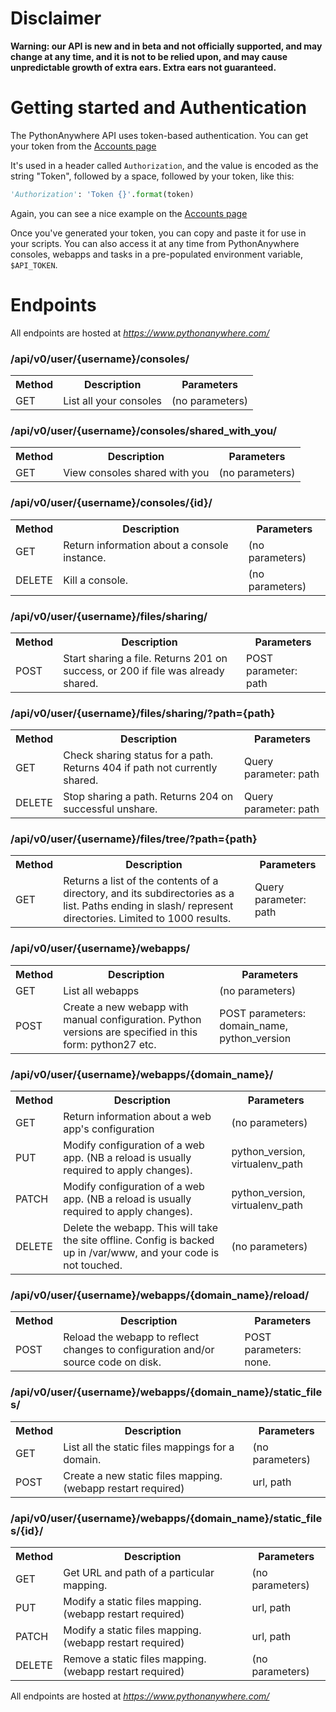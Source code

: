 
<!--
.. title: The PythonAnywhere API  (beta)
.. slug: API
.. date: 2017-03-14 18:35:28 UTC+01:00
.. tags:
.. category:
.. link:
.. description:
.. type: text
-->


# Disclaimer

**Warning: our API is new and in beta and not officially supported, and may change at any time, and it is not to be relied upon, and may cause unpredictable growth of extra ears. Extra ears not guaranteed.**


# Getting started and Authentication

The PythonAnywhere API uses token-based authentication.  You can get your token
from the [Accounts page](https://www.pythonanywhere.com/account/#api_token)

It's used in a header called `Authorization`, and the value is encoded as the
string "Token", followed by a space, followed by your token, like this:

```python
'Authorization': 'Token {}'.format(token)
```

Again, you can see a nice example on the [Accounts page](https://www.pythonanywhere.com/account/#api_token)


Once you've generated your token, you can copy and paste it for use in your scripts.  You can also access
it at any time from PythonAnywhere consoles, webapps and tasks in a pre-populated environment variable,
`$API_TOKEN`.


# Endpoints


All endpoints are hosted at *https://www.pythonanywhere.com/*



### /api/v0/user/{username}/consoles/

<table class="table table-striped">
  <tr><th>Method</th><th>Description</th><th>Parameters</th>
  <tr><td>GET</td><td>List all your consoles</td><td>(no parameters)</td></tr>
</table>


### /api/v0/user/{username}/consoles/shared_with_you/

<table class="table table-striped">
  <tr><th>Method</th><th>Description</th><th>Parameters</th>
  <tr><td>GET</td><td>View consoles shared with you</td><td>(no parameters)</td></tr>
</table>


### /api/v0/user/{username}/consoles/{id}/

<table class="table table-striped">
  <tr><th>Method</th><th>Description</th><th>Parameters</th>
  <tr><td>GET</td><td>Return information about a console instance.</td><td>(no parameters)</td></tr>
  <tr><td>DELETE</td><td>Kill a console.</td><td>(no parameters)</td></tr>
</table>


### /api/v0/user/{username}/files/sharing/

<table class="table table-striped">
  <tr><th>Method</th><th>Description</th><th>Parameters</th>
  <tr><td>POST</td><td>Start sharing a file.  Returns 201 on success, or 200 if file was already shared.</td><td>POST parameter: path</td></tr>
</table>


### /api/v0/user/{username}/files/sharing/?path={path}

<table class="table table-striped">
  <tr><th>Method</th><th>Description</th><th>Parameters</th>
  <tr><td>GET</td><td>Check sharing status for a path.  Returns 404 if path not currently shared.</td><td>Query parameter: path</td></tr>
  <tr><td>DELETE</td><td>Stop sharing a path.  Returns 204 on successful unshare.</td><td>Query parameter: path</td></tr>
</table>


### /api/v0/user/{username}/files/tree/?path={path}

<table class="table table-striped">
  <tr><th>Method</th><th>Description</th><th>Parameters</th>
  <tr><td>GET</td><td>Returns a list of the contents of a directory, and its subdirectories
as a list. Paths ending in slash/ represent directories.  Limited to
1000 results.</td><td>Query parameter: path</td></tr>
</table>


### /api/v0/user/{username}/webapps/

<table class="table table-striped">
  <tr><th>Method</th><th>Description</th><th>Parameters</th>
  <tr><td>GET</td><td>List all webapps</td><td>(no parameters)</td></tr>
  <tr><td>POST</td><td>Create a new webapp with manual configuration. Python versions are specified in this form: python27 etc.</td><td>POST parameters: domain_name, python_version</td></tr>
</table>


### /api/v0/user/{username}/webapps/{domain_name}/

<table class="table table-striped">
  <tr><th>Method</th><th>Description</th><th>Parameters</th>
  <tr><td>GET</td><td>Return information about a web app's configuration</td><td>(no parameters)</td></tr>
  <tr><td>PUT</td><td>Modify configuration of a web app. (NB a reload is usually required to apply changes).</td><td>python_version, virtualenv_path</td></tr>
  <tr><td>PATCH</td><td>Modify configuration of a web app. (NB a reload is usually required to apply changes).</td><td>python_version, virtualenv_path</td></tr>
  <tr><td>DELETE</td><td>Delete the webapp.  This will take the site offline.
Config is backed up in /var/www, and your code is not touched.</td><td>(no parameters)</td></tr>
</table>


### /api/v0/user/{username}/webapps/{domain_name}/reload/

<table class="table table-striped">
  <tr><th>Method</th><th>Description</th><th>Parameters</th>
  <tr><td>POST</td><td>Reload the webapp to reflect changes to configuration and/or source code on disk.</td><td>POST parameters: none.</td></tr>
</table>


### /api/v0/user/{username}/webapps/{domain_name}/static_files/

<table class="table table-striped">
  <tr><th>Method</th><th>Description</th><th>Parameters</th>
  <tr><td>GET</td><td>List all the static files mappings for a domain.</td><td>(no parameters)</td></tr>
  <tr><td>POST</td><td>Create a new static files mapping. (webapp restart required)</td><td>url, path</td></tr>
</table>


### /api/v0/user/{username}/webapps/{domain_name}/static_files/{id}/

<table class="table table-striped">
  <tr><th>Method</th><th>Description</th><th>Parameters</th>
  <tr><td>GET</td><td>Get URL and path of a particular mapping.</td><td>(no parameters)</td></tr>
  <tr><td>PUT</td><td>Modify a static files mapping. (webapp restart required)</td><td>url, path</td></tr>
  <tr><td>PATCH</td><td>Modify a static files mapping. (webapp restart required)</td><td>url, path</td></tr>
  <tr><td>DELETE</td><td>Remove a static files mapping. (webapp restart required)</td><td>(no parameters)</td></tr>
</table>


All endpoints are hosted at *https://www.pythonanywhere.com/*

